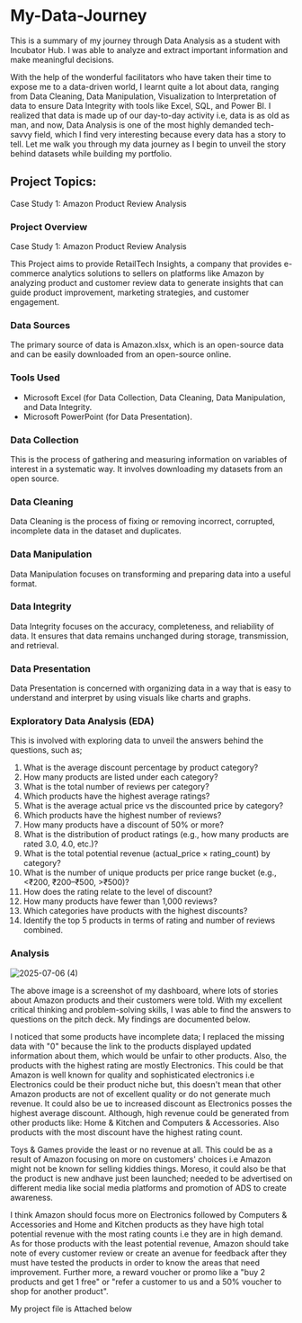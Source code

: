  # My-Data-Journey

This is a summary of my journey through Data Analysis as a student with Incubator Hub. I was able to analyze and extract important information and make meaningful decisions.

With the help of the wonderful facilitators who have taken their time to expose me to a data-driven world, I learnt quite a lot about data, ranging from Data Cleaning, Data Manipulation, Visualization to Interpretation of data to ensure Data Integrity with tools like Excel, SQL, and Power BI. I realized that data is made up of our day-to-day activity i.e, data is as old as man, and now, Data Analysis is one of the most highly demanded tech-savvy field, which I find very interesting because every data has a story to tell. Let me walk you through my data journey as I begin to unveil the story behind datasets while building my portfolio.

## Project Topics: 
Case Study 1: Amazon Product Review Analysis

### Project Overview
Case Study 1: Amazon Product Review Analysis

This Project aims to provide RetailTech Insights, a company that provides e-commerce analytics solutions to sellers on platforms like Amazon by analyzing product and customer review data to generate insights that can guide product improvement, marketing strategies, and customer engagement.

### Data Sources
The primary source of data is Amazon.xlsx, which is an open-source data and can be easily downloaded from an open-source online.

### Tools Used

- Microsoft Excel (for Data Collection, Data Cleaning, Data Manipulation, and Data Integrity.
- Microsoft PowerPoint (for Data Presentation).

### Data Collection 
This is the process of gathering and measuring information on variables of interest in a systematic way. It involves downloading my datasets from an open source.

### Data Cleaning
Data Cleaning is the process of fixing or removing incorrect, corrupted, incomplete data in the dataset and duplicates.

### Data Manipulation
Data Manipulation focuses on transforming and preparing data into a useful format.

### Data Integrity
Data Integrity focuses on the accuracy, completeness, and reliability of data. It ensures that data remains unchanged during storage, transmission, and retrieval. 

### Data Presentation

Data Presentation is concerned with organizing data in a way that is easy to understand and interpret by using visuals like charts and graphs.

### Exploratory Data Analysis (EDA)

This is involved with exploring data to unveil the answers behind the questions, such as;
1. What is the average discount percentage by product category?
2. How many products are listed under each category?
3. What is the total number of reviews per category?
4. Which products have the highest average ratings?
5. What is the average actual price vs the discounted price by category?
6. Which products have the highest number of reviews?
7. How many products have a discount of 50% or more?
8. What is the distribution of product ratings (e.g., how many products are rated 3.0, 4.0, etc.)?
9. What is the total potential revenue (actual_price × rating_count) by category?
10. What is the number of unique products per price range bucket (e.g., <₹200, ₹200–₹500, >₹500)?
11. How does the rating relate to the level of discount?
12. How many products have fewer than 1,000 reviews?
13. Which categories have products with the highest discounts?
14. Identify the top 5 products in terms of rating and number of reviews combined.

### Analysis 

![2025-07-06 (4)](https://github.com/user-attachments/assets/68bee863-68f9-4db8-adf6-edaf8bd88aa8)


The above image is a screenshot of my dashboard, where lots of stories about Amazon products and their customers were told. With my excellent critical thinking and problem-solving skills, I was able to find the answers to questions on the pitch deck. My findings are documented below.

I noticed that some products have incomplete data; I replaced the missing data with "0" because the link to the products displayed updated information about them, which would be unfair to other products. Also, the products with the highest rating are mostly Electronics. This could be that Amazon is well known for quality and sophisticated electronics i.e Electronics could be their product niche but, this doesn't mean that other Amazon products are not of excellent quality or do not generate much revenue. It could also be ue to increased discount as Electronics posses the highest average discount. Although, high revenue could be generated from other products like: Home & Kitchen and Computers & Accessories. Also products with the most discount have the highest rating count. 

Toys & Games provide the least or no revenue at all. This could be as a result of Amazon focusing on more on customers' choices i.e Amazon might not be known for selling kiddies things. 
Moreso, it could also be that the product is new andhave just been launched; needed to be advertised on different media like social media platforms and promotion of ADS to create awareness. 

I think Amazon should focus more on Electronics followed by Computers & Accessories and Home and Kitchen products as they have high total potential revenue with the most rating counts i.e they are in high demand. As for those products with the least potential revenue, Amazon should take note of every customer review or create an avenue for feedback after they must have tested the products in order to know the areas that need improvement. Further more,  a reward voucher or promo like a "buy 2 products and get 1 free" or "refer a customer to us and a 50% voucher to shop for another product".

My project file is Attached below






